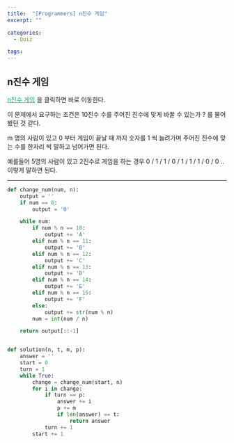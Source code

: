 ```yaml
---
title:  "[Programmers] n진수 게임"
excerpt: ""

categories:
  - Quiz

tags:
---
```


## n진수 게임

<a href="https://programmers.co.kr/learn/courses/30/lessons/17687" style="color:#0FA678" target="_blank">n진수 게임</a> 을 클릭하면 바로 이동한다.

이 문제에서 요구하는 조건은 10진수 수를 주어진 진수에 맞게 바꿀 수 있는가 ? 를 물어 봤던 것 같다.

m 명의 사람이 있고 0 부터 게임이 끝날 때 까지 숫자를 1 씩 늘려가며 주어진 진수에 맞는 수를 한자리 씩 말하고 넘어가면 된다.

예를들어 5명의 사람이 있고 2진수로 게임을 하는 경우 0 / 1 / 1 / 0 / 1 / 1 / 1 / 0 / 0 .. 이렇게 말하면 된다.

---

```python
def change_num(num, n):
	output = ''
	if num == 0:
		output = '0'

	while num:
		if num % n == 10:
			output += 'A'
		elif num % n == 11:
			output += 'B'
		elif num % n == 12:
			output += 'C'
		elif num % n == 13:
			output += 'D'
		elif num % n == 14:
			output += 'E'
		elif num % n == 15:
			output += 'F'
		else:
			output += str(num % n)
		num = int(num / n)

	return output[::-1]


def solution(n, t, m, p):
	answer = ''
	start = 0
	turn = 1
	while True:
		change = change_num(start, n)
		for i in change:
			if turn == p:
				answer += i
				p += m
				if len(answer) == t:
					return answer
			turn += 1
		start += 1
```

